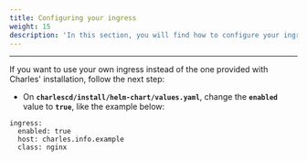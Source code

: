 ```yaml
---
title: Configuring your ingress
weight: 15
description: 'In this section, you will find how to configure your ingress.'
---
```


---

If you want to use your own ingress instead of the one provided with Charles' installation, follow the next step: 

* On **`charlescd/install/helm-chart/values.yaml`**, change the **`enabled`** value to **`true`**, like the example below:

```text
ingress:
  enabled: true
  host: charles.info.example
  class: nginx

```
